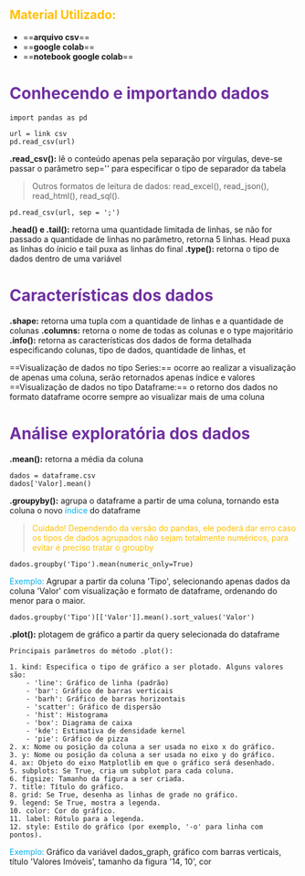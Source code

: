 ## <span style="color:#ffc000">Material Utilizado:</span>

- ==**arquivo csv**==
- ==**google colab**==
- ==**notebook google colab**==

# <span style="color:#7030a0">Conhecendo e importando dados</span>

```
import pandas as pd

url = link csv
pd.read_csv(url)
```

**.read_csv():** lê o conteúdo apenas pela separação por vírgulas, deve-se passar o parâmetro sep='' para especificar o tipo de separador da tabela

> 	Outros formatos de leitura de dados: read_excel(), read_json(), read_html(), read_sql().

```
pd.read_csv(url, sep = ';')
```

**.head() e .tail():** retorna uma quantidade limitada de linhas, se não for passado a quantidade de linhas no parâmetro, retorna 5 linhas. Head puxa as linhas do ínicio e tail puxa as linhas do final
**.type():** retorna o tipo de dados dentro de uma variável

# <span style="color:#7030a0">Características dos dados</span>

**.shape:** retorna uma tupla com a quantidade de linhas e a quantidade de colunas
**.columns:** retorna o nome de todas as colunas e o type majoritário
**.info():** retorna as características dos dados de forma detalhada especificando colunas, tipo de dados, quantidade de linhas, et

==Visualização de dados no tipo Series:== ocorre ao realizar a visualização de apenas uma coluna, serão retornados apenas índice e valores
==Visualização de dados no tipo Dataframe:== o retorno dos dados no formato dataframe ocorre sempre ao visualizar mais de uma coluna

# <span style="color:#7030a0">Análise exploratória dos dados</span>

**.mean():** retorna a média da coluna

```
dados = dataframe.csv
dados['Valor].mean()
```

**.groupyby():** agrupa o dataframe a partir de uma coluna, tornando esta coluna o novo <span style="color:#00b0f0">índice</span> do dataframe

> 	<span style="color:#ffc000">Cuidado! Dependendo da versão do pandas, ele poderá dar erro caso os tipos de dados agrupados não sejam totalmente numéricos, para evitar é preciso tratar o groupby</span>

```
dados.groupby('Tipo').mean(numeric_only=True)
```

<span style="color:#00b0f0">Exemplo:</span> Agrupar a partir da coluna 'Tipo', selecionando apenas dados da coluna 'Valor' com visualização e formato de dataframe, ordenando do menor para o maior.

```
dados.groupby('Tipo')[['Valor']].mean().sort_values('Valor')
```

**.plot():** plotagem de gráfico a partir da query selecionada do dataframe

	Principais parâmetros do método .plot():
	
	1. kind: Especifica o tipo de gráfico a ser plotado. Alguns valores são:
	    - 'line': Gráfico de linha (padrão)
	    - 'bar': Gráfico de barras verticais
	    - 'barh': Gráfico de barras horizontais
	    - 'scatter': Gráfico de dispersão
	    - 'hist': Histograma
	    - 'box': Diagrama de caixa
	    - 'kde': Estimativa de densidade kernel
	    - 'pie': Gráfico de pizza
	2. x: Nome ou posição da coluna a ser usada no eixo x do gráfico.
	3. y: Nome ou posição da coluna a ser usada no eixo y do gráfico.
	4. ax: Objeto do eixo Matplotlib em que o gráfico será desenhado.
	5. subplots: Se True, cria um subplot para cada coluna.
	6. figsize: Tamanho da figura a ser criada.
	7. title: Título do gráfico.
	8. grid: Se True, desenha as linhas de grade no gráfico.
	9. legend: Se True, mostra a legenda.
	10. color: Cor do gráfico.
	11. label: Rótulo para a legenda.
	12. style: Estilo do gráfico (por exemplo, '-o' para linha com pontos).

<span style="color:#00b0f0">Exemplo:</span>  Gráfico da variável dados_graph, gráfico com barras verticais, título 'Valores Imóveis', tamanho da figura '14, 10', cor 

```

```
